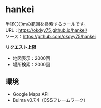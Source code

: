 # hankei
半径〇〇mの範囲を検索するツールです。  
URL：https://okdyy75.github.io/hankei/  
ソース：https://github.com/okdyy75/hankei

**リクエスト上限**
 - 地図表示：2000回
 - 場所検索：2000回

## 環境
 - Google Maps API
 - Bulma v0.7.4（CSSフレームワーク）


